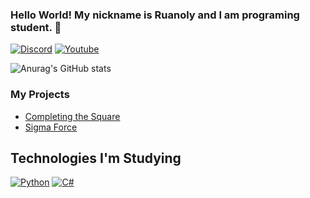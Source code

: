 ### Hello World! My nickname is Ruanoly and I am programing student. 🤖

[![Discord](https://img.shields.io/badge/Discord-7289DA?style=for-the-badge&logo=discord&logoColor=white)](https://discordapp.com/users/936262268134506596) 
[![Youtube](https://img.shields.io/badge/YouTube-FF0000?style=for-the-badge&logo=youtube&logoColor=white)](https://www.youtube.com/c/Ruanoly)

![Anurag's GitHub stats](https://github-readme-stats.vercel.app/api?username=ruanoly&show_icons=true&theme=tokyonight)

### My Projects
- [Completing the Square](https://github.com/Ruanoly/Completing-the-Square)
- [Sigma Force](https://github.com/Ruanoly/Sigma-Game)

## Technologies I'm Studying
[![Python](https://img.shields.io/badge/Python-3776AB?style=for-the-badge&logo=python&logoColor=white)](https://www.python.org)
[![C#](	https://img.shields.io/badge/C%23-239120?style=for-the-badge&logo=c-sharp&logoColor=white)](https://docs.microsoft.com/en-us/dotnet/csharp/)
